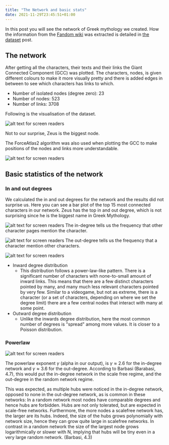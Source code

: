 ```yaml
---
title: "The Network and basic stats"
date: 2021-11-29T23:45:51+01:00
---
```


In this post you will see the network of Greek mythology we created. How the information from the [Fandom wiki](https://mythus.fandom.com/wiki/Category:Greek_mythology) was extracted is detailed in [the dataset](https://iriss04.github.io/posts/data/) post.

## The network
After getting all the characters, their texts and their links the Giant Connected Component (GCC) was plotted. The characters, nodes, is given different colours to make it more visually pretty and there is added edges in between to see which characters has links to which.

- Number of isolated nodes (degree zero):  23
- Number of nodes:  523
- Number of links:  3708

Following is the visualisation of the dataset. 

![alt text for screen readers](/images/greek_network.png "Greek network")

Not to our surprise, Zeus is the biggest node. 

The ForceAtlas2 algorithm was also used when plotting the GCC to make positions of the nodes and links more understandable.

![alt text for screen readers](/images/force_atlas.png "force atlas greek network")

## Basic statistics of the network
### In and out degrees
We calculated the in and out degrees for the network and the results did not surprise us. Here you can see a bar plot of the top 15 most connected characters in our network. Zeus has the top in and out degree, which is not surprising since he is the biggest name in Greek Mythology. 

![alt text for screen readers](/images/top15_in_degree.png "in degree top 15")
The in-degree tells us the frequency that other character pages mention the character. 

![alt text for screen readers](/images/top15_out_degree.png "out degree top 15")
The out-degree tells us the frequency that a character mention other characters. 


![alt text for screen readers](/images/dist.png "distributions")
* Inward degree distribution
    * This distribution follows a power-law-like pattern. There is a significant number of characters with none-to-small amount of inward links. This means that there are a few distinct characters pointed by many, and many much less relevant characters pointed by very few.  Similar to a videogame, but not as extreme, there is a character (or a set of characters, depending on where we set the degree limit) there are a few central nodes that interact with many at some point.
* Outward degree distribution
    * Unlike the inwards degree distribution, here the most common number of degrees is  "spread" among more values. It is closer to a Poisson distribution. 


### Powerlaw
![alt text for screen readers](/images/powerlaw.jpg "powerlaw")

The powerlaw exponent $\gamma$ (alpha in our output), is $\gamma \approx 2.6$ for the in-degree network and $\gamma \approx 3.6$ for the out-degree. According to Barbasi (Barabasi, 4.7), this would put the in-degree network in the scale free regime, and the out-degree in the random network regime. 

This was expected, as multiple hubs were noticed in the in-degree network, opposed to none in the out-degree network, as is common in these networks:
In a random network most nodes have comparable degrees and hence hubs are forbidden. Hubs are not only tolerated, but are expected in scale-free networks. Furthermore, the more nodes a scalefree network has, the larger are its hubs. Indeed, the size of the hubs grows polynomially with network size, hence they can grow quite large in scalefree networks. In contrast in a random network the size of the largest node grows logarithmically or slower with N, implying that hubs will be tiny even in a very large random network. (Barbasi, 4.3)




